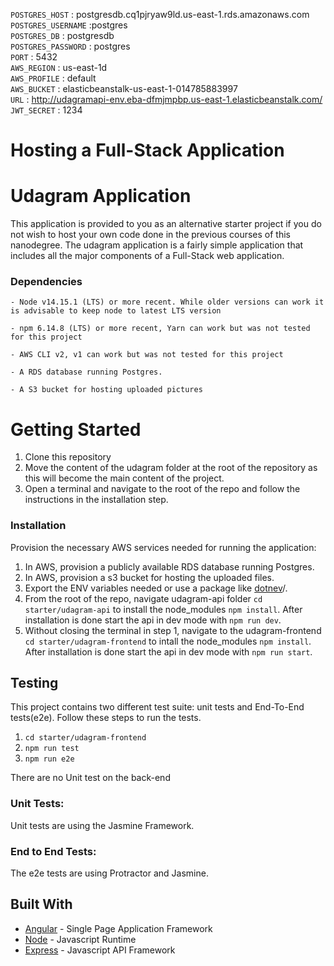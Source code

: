 `POSTGRES_HOST` : postgresdb.cq1pjryaw9ld.us-east-1.rds.amazonaws.com  
`POSTGRES_USERNAME` :postgres  
`POSTGRES_DB` : postgresdb  
`POSTGRES_PASSWORD` : postgres  
`PORT` : 5432  
`AWS_REGION` : us-east-1d  
`AWS_PROFILE` : default  
`AWS_BUCKET` : elasticbeanstalk-us-east-1-014785883997  
`URL` : http://udagramapi-env.eba-dfmjmpbp.us-east-1.elasticbeanstalk.com/  
`JWT_SECRET` : 1234

# Hosting a Full-Stack Application

# Udagram Application

This application is provided to you as an alternative starter project if you do not wish to host your own code done in the previous courses of this nanodegree. The udagram application is a fairly simple application that includes all the major components of a Full-Stack web application.

### Dependencies

```
- Node v14.15.1 (LTS) or more recent. While older versions can work it is advisable to keep node to latest LTS version

- npm 6.14.8 (LTS) or more recent, Yarn can work but was not tested for this project

- AWS CLI v2, v1 can work but was not tested for this project

- A RDS database running Postgres.

- A S3 bucket for hosting uploaded pictures

```

# Getting Started

1. Clone this repository
2. Move the content of the udagram folder at the root of the repository as this will become the main content of the project.
3. Open a terminal and navigate to the root of the repo and follow the instructions in the installation step.

### Installation

Provision the necessary AWS services needed for running the application:

1. In AWS, provision a publicly available RDS database running Postgres. <Place holder for link to classroom article>
1. In AWS, provision a s3 bucket for hosting the uploaded files. <Place holder for tlink to classroom article>
1. Export the ENV variables needed or use a package like [dotnev](https://www.npmjs.com/package/dotenv)/.
1. From the root of the repo, navigate udagram-api folder `cd starter/udagram-api` to install the node_modules `npm install`. After installation is done start the api in dev mode with `npm run dev`.
1. Without closing the terminal in step 1, navigate to the udagram-frontend `cd starter/udagram-frontend` to intall the node_modules `npm install`. After installation is done start the api in dev mode with `npm run start`.

## Testing

This project contains two different test suite: unit tests and End-To-End tests(e2e). Follow these steps to run the tests.

1. `cd starter/udagram-frontend`
2. `npm run test`
3. `npm run e2e`

There are no Unit test on the back-end

### Unit Tests:

Unit tests are using the Jasmine Framework.

### End to End Tests:

The e2e tests are using Protractor and Jasmine.

## Built With

- [Angular](https://angular.io/) - Single Page Application Framework
- [Node](https://nodejs.org) - Javascript Runtime
- [Express](https://expressjs.com/) - Javascript API Framework
